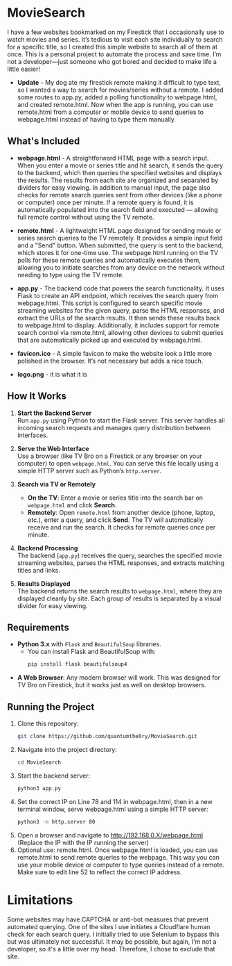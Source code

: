 # MovieSearch

I have a few websites bookmarked on my Firestick that I occasionally use to watch movies and series. It’s tedious to visit each site individually to search for a specific title, so I created this simple website to search all of them at once. This is a personal project to automate the process and save time. I’m not a developer—just someone who got bored and decided to make life a little easier!

- **Update** - My dog ate my firestick remote making it difficult to type text, so I wanted a way to search for movies/series without a remote. I added some routes to app.py, added a polling functionality to webpage.html, and created remote.html. Now when the app is running, you can use remote.html from a computer or mobile device to send queries to webpage.html instead of having to type them manually.

## What's Included

- **webpage.html** - A straightforward HTML page with a search input. When you enter a movie or series title and hit search, it sends the query to the backend, which then queries the specified websites and displays the results. The results from each site are organized and separated by dividers for easy viewing. In addition to manual input, the page also checks for remote search queries sent from other devices (like a phone or computer) once per minute. If a remote query is found, it is automatically populated into the search field and executed — allowing full remote control without using the TV remote.

- **remote.html** - A lightweight HTML page designed for sending movie or series search queries to the TV remotely. It provides a simple input field and a "Send" button. When submitted, the query is sent to the backend, which stores it for one-time use. The webpage.html running on the TV polls for these remote queries and automatically executes them, allowing you to initiate searches from any device on the network without needing to type using the TV remote.

- **app.py** - The backend code that powers the search functionality. It uses Flask to create an API endpoint, which receives the search query from webpage.html. This script is configured to search specific movie streaming websites for the given query, parse the HTML responses, and extract the URLs of the search results. It then sends these results back to webpage.html to display.
Additionally, it includes support for remote search control via remote.html, allowing other devices to submit queries that are automatically picked up and executed by webpage.html.

- **favicon.ico** - A simple favicon to make the website look a little more polished in the browser. It’s not necessary but adds a nice touch.
- **logo.png** - it is what it is

## How It Works

1. **Start the Backend Server**  
   Run `app.py` using Python to start the Flask server. This server handles all incoming search requests and manages query distribution between interfaces.

2. **Serve the Web Interface**  
   Use a browser (like TV Bro on a Firestick or any browser on your computer) to open `webpage.html`. You can serve this file locally using a simple HTTP server such as Python’s `http.server`.

3. **Search via TV or Remotely**  
   - **On the TV**: Enter a movie or series title into the search bar on `webpage.html` and click **Search**.  
   - **Remotely**: Open `remote.html` from another device (phone, laptop, etc.), enter a query, and click **Send**. The TV will automatically receive and run the search. It checks for remote queries once per minute.

4. **Backend Processing**  
   The backend (`app.py`) receives the query, searches the specified movie streaming websites, parses the HTML responses, and extracts matching titles and links.

5. **Results Displayed**  
   The backend returns the search results to `webpage.html`, where they are displayed cleanly by site. Each group of results is separated by a visual divider for easy viewing.


## Requirements

- **Python 3.x** with `Flask` and `BeautifulSoup` libraries.
  - You can install Flask and BeautifulSoup with:
    ```bash
    pip install flask beautifulsoup4
    ```
- **A Web Browser**: Any modern browser will work. This was designed for TV Bro on Firestick, but it works just as well on desktop browsers.

## Running the Project

1. Clone this repository:
   ```bash
   git clone https://github.com/quantumthe0ry/MovieSearch.git
   ```
2. Navigate into the project directory:
   ```bash
   cd MovieSearch
   ```
3. Start the backend server:
   ```bash
   python3 app.py
   ```
4. Set the correct IP on Line 78 and 114 in webpage.html, then in a new terminal window, serve webpage.html using a simple HTTP server:
   ```bash
   python3 -m http.server 80
   ```
5. Open a browser and navigate to http://192.168.0.X/webpage.html (Replace the IP with the IP running the server)
6. Optional use: remote.html. Once webpage.html is loaded, you can use remote.html to send remote queries to the webpage. This way you can use your mobile device or computer to type queries instead of a remote. Make sure to edit line 52 to reflect the correct IP address.

# Limitations
Some websites may have CAPTCHA or anti-bot measures that prevent automated querying. One of the sites I use initiates a Cloudflare human check for each search query. I initially tried to use Selenium to bypass this but was ultimately not successful. It may be possible, but again, I'm not a developer, so it's a little over my head. Therefore, I chose to exclude that site.
